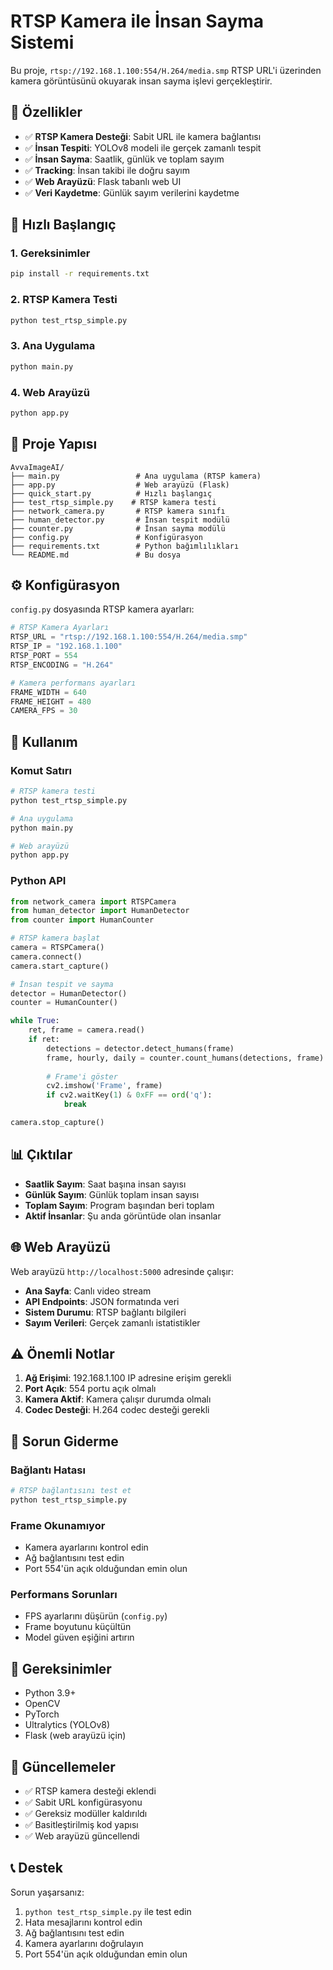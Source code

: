 # RTSP Kamera ile İnsan Sayma Sistemi

Bu proje, `rtsp://192.168.1.100:554/H.264/media.smp` RTSP URL'i üzerinden kamera görüntüsünü okuyarak insan sayma işlevi gerçekleştirir.

## 🎯 Özellikler

- ✅ **RTSP Kamera Desteği**: Sabit URL ile kamera bağlantısı
- ✅ **İnsan Tespiti**: YOLOv8 modeli ile gerçek zamanlı tespit
- ✅ **İnsan Sayma**: Saatlik, günlük ve toplam sayım
- ✅ **Tracking**: İnsan takibi ile doğru sayım
- ✅ **Web Arayüzü**: Flask tabanlı web UI
- ✅ **Veri Kaydetme**: Günlük sayım verilerini kaydetme

## 🚀 Hızlı Başlangıç

### 1. Gereksinimler

```bash
pip install -r requirements.txt
```

### 2. RTSP Kamera Testi

```bash
python test_rtsp_simple.py
```

### 3. Ana Uygulama

```bash
python main.py
```

### 4. Web Arayüzü

```bash
python app.py
```

## 📁 Proje Yapısı

```
AvvaImageAI/
├── main.py                 # Ana uygulama (RTSP kamera)
├── app.py                  # Web arayüzü (Flask)
├── quick_start.py          # Hızlı başlangıç
├── test_rtsp_simple.py    # RTSP kamera testi
├── network_camera.py       # RTSP kamera sınıfı
├── human_detector.py       # İnsan tespit modülü
├── counter.py              # İnsan sayma modülü
├── config.py               # Konfigürasyon
├── requirements.txt        # Python bağımlılıkları
└── README.md               # Bu dosya
```

## ⚙️ Konfigürasyon

`config.py` dosyasında RTSP kamera ayarları:

```python
# RTSP Kamera Ayarları
RTSP_URL = "rtsp://192.168.1.100:554/H.264/media.smp"
RTSP_IP = "192.168.1.100"
RTSP_PORT = 554
RTSP_ENCODING = "H.264"

# Kamera performans ayarları
FRAME_WIDTH = 640
FRAME_HEIGHT = 480
CAMERA_FPS = 30
```

## 🔧 Kullanım

### Komut Satırı

```bash
# RTSP kamera testi
python test_rtsp_simple.py

# Ana uygulama
python main.py

# Web arayüzü
python app.py
```

### Python API

```python
from network_camera import RTSPCamera
from human_detector import HumanDetector
from counter import HumanCounter

# RTSP kamera başlat
camera = RTSPCamera()
camera.connect()
camera.start_capture()

# İnsan tespit ve sayma
detector = HumanDetector()
counter = HumanCounter()

while True:
    ret, frame = camera.read()
    if ret:
        detections = detector.detect_humans(frame)
        frame, hourly, daily = counter.count_humans(detections, frame)
        
        # Frame'i göster
        cv2.imshow('Frame', frame)
        if cv2.waitKey(1) & 0xFF == ord('q'):
            break

camera.stop_capture()
```

## 📊 Çıktılar

- **Saatlik Sayım**: Saat başına insan sayısı
- **Günlük Sayım**: Günlük toplam insan sayısı
- **Toplam Sayım**: Program başından beri toplam
- **Aktif İnsanlar**: Şu anda görüntüde olan insanlar

## 🌐 Web Arayüzü

Web arayüzü `http://localhost:5000` adresinde çalışır:

- **Ana Sayfa**: Canlı video stream
- **API Endpoints**: JSON formatında veri
- **Sistem Durumu**: RTSP bağlantı bilgileri
- **Sayım Verileri**: Gerçek zamanlı istatistikler

## ⚠️ Önemli Notlar

1. **Ağ Erişimi**: 192.168.1.100 IP adresine erişim gerekli
2. **Port Açık**: 554 portu açık olmalı
3. **Kamera Aktif**: Kamera çalışır durumda olmalı
4. **Codec Desteği**: H.264 codec desteği gerekli

## 🐛 Sorun Giderme

### Bağlantı Hatası
```bash
# RTSP bağlantısını test et
python test_rtsp_simple.py
```

### Frame Okunamıyor
- Kamera ayarlarını kontrol edin
- Ağ bağlantısını test edin
- Port 554'ün açık olduğundan emin olun

### Performans Sorunları
- FPS ayarlarını düşürün (`config.py`)
- Frame boyutunu küçültün
- Model güven eşiğini artırın

## 📝 Gereksinimler

- Python 3.9+
- OpenCV
- PyTorch
- Ultralytics (YOLOv8)
- Flask (web arayüzü için)

## 🔄 Güncellemeler

- ✅ RTSP kamera desteği eklendi
- ✅ Sabit URL konfigürasyonu
- ✅ Gereksiz modüller kaldırıldı
- ✅ Basitleştirilmiş kod yapısı
- ✅ Web arayüzü güncellendi

## 📞 Destek

Sorun yaşarsanız:

1. `python test_rtsp_simple.py` ile test edin
2. Hata mesajlarını kontrol edin
3. Ağ bağlantısını test edin
4. Kamera ayarlarını doğrulayın
5. Port 554'ün açık olduğundan emin olun 